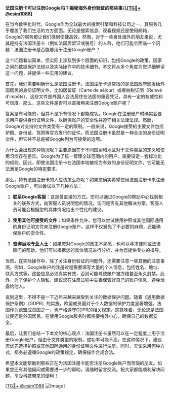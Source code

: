 **法国注册卡可以注册Google吗？揭秘海外身份验证的那些事儿[[TG💪+ @esim1088](https://t.me/s/esim1088)]**

在当今数字化时代，Google作为全球最大的搜索引擎和科技公司之一，其服务几乎覆盖了我们生活的方方面面。无论是搜索信息、观看视频还是使用邮箱，Google的服务都让我们感到便捷高效。然而，对于一些身处海外的朋友来说，尤其是持有法国注册卡（例如法国居留证或税号）的人群，他们可能会面临一个问题：法国注册卡是否能够用于注册Google账户？

这个问题看似简单，但实际上涉及到多个层面的知识，包括Google的政策、国家之间的数据保护法规以及实际操作中的技术细节。本文将从多个角度为您详细解读这一问题，并提供一些实用的建议。

首先，我们需要明确什么是法国注册卡。法国注册卡通常指的是法国政府颁发给外国居民的身份证明文件，比如居留证（Carte de séjour）或者纳税证明（Relevé d'impôts）。这些文件是外国人合法居住在法国的重要凭证，具有一定的权威性和可信度。那么，这些文件是否可以直接用来注册Google账户呢？

答案是有可能的，但并不是所有情况下都能成功。Google在注册账户时确实会要求用户提供身份证明文件，以确保账户的安全性并遵守相关法律法规。然而，Google对支持的文件类型有一定的限制。一般来说，Google接受的主要文件包括护照、身份证、驾照等官方发行的证件。而法国注册卡虽然是一种合法的身份证明文件，但它并不总是被Google列为可接受的选项。

为什么会出现这种情况呢？主要原因在于不同国家和地区对于文件类型的定义和使用习惯存在差异。Google为了统一管理全球范围内的用户，需要设定一套标准化的规则。因此，即使法国注册卡在法国本地被视为有效的身份证明文件，它可能无法满足Google的特定要求。

那么，持有法国注册卡的人应该怎么办呢？如果您确实希望使用法国注册卡来注册Google账户，可以尝试以下几种方法：

1. **联系Google客服**：这是最直接的方式。您可以通过Google的帮助中心找到相关的联系方式，向客服人员说明您的情况，询问是否有其他解决方案。客服人员可能会根据您的具体情况给出个性化的建议。

2. **使用其他可接受的文件**：如果条件允许，您可以尝试使用护照或其他国际通用的身份证明文件来注册Google账户。这样不仅避免了不必要的麻烦，还能确保账户的安全性。

3. **咨询当地专业人士**：如果您对Google的政策不熟悉，也可以寻求律师或法律顾问的帮助。他们可以根据您的具体情况进行分析，并为您提供专业的指导。

当然，在实际操作中，除了关注身份验证的问题外，还需要注意一些其他的注意事项。例如，Google账户的注册过程需要填写大量的个人信息，包括姓名、地址、联系方式等。这些信息必须真实有效，否则可能导致账户被冻结甚至永久封禁。此外，为了保护个人隐私，建议您在注册过程中妥善保管好自己的账户信息，避免泄露给他人。

说到这里，不得不提一下近年来越来越受到关注的数据保护问题。随着《通用数据保护条例》（GDPR）的实施，欧盟成员国对于个人数据的保护力度显著增强。法国作为欧盟成员国之一，也严格遵守GDPR的相关规定。这意味着，无论您是法国公民还是外国居民，在使用Google服务时都需要格外小心，确保自己的数据安全。

最后，让我们总结一下本文的核心观点：法国注册卡虽然可以在一定程度上用于注册Google账户，但由于文件类型的限制，成功率可能不高。在这种情况下，建议您优先选择护照或其他国际通用的身份证明文件进行注册。同时，无论采用何种方式，都务必遵循Google的政策规定，确保操作合规合法。

希望本文能帮助到那些正在为法国注册卡能否注册Google账户而苦恼的朋友。如果您还有其他疑问或需要进一步的帮助，请随时留言交流。祝大家都能顺利解决问题，享受科技带来的便利！

[[TG💪+ @esim1088](https://t.me/s/esim1088) ![Image](https://i.postimg.cc/4NQfJmqS/Snipaste-2025-05-13-00-14-12.png)]